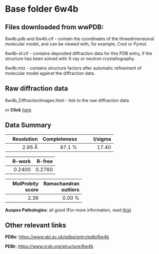 # Base folder 6w4b

## Files downloaded from wwPDB:

6w4b.pdb and 6w4b.cif - contain the coordinates of the threedimensional molecular model, and can be viewed with, for example, Coot or Pymol.

6w4b-sf.cif - contains deposited diffraction data for this PDB entry, if the structure has been solved with X-ray or neutron crystallography.

6w4b.mtz - contains structure factors after automatic refinement of molecular model against the diffraction data.

## Raw diffraction data

6w4b_DiffractionImages.html - link to the raw diffraction data 

or **Click** [here](https://doi.org/10.18430/m36w4b) 

## Data Summary
|   | Resolution | Completeness| I/sigma |
|---|-------------:|----------------:|--------------:|
|   |2.95 Å|97.1  %|<img width=50/>17.40|

|   | **R-work**| **R-free**   
|---|-------------:|----------------:|           
||  0.2400|  0.2760|

|   |**MolProbity<br>score**| **Ramachandran<br>outliers** 
|---|-------------:|----------------:|
||  2.36|  0.00 %|

**Auspex Pathologies**: all good (For more information, read [this](https://github.com/thorn-lab/coronavirus_structural_task_force/blob/master/pdb/nsp9/SARS-CoV-2/6w4b/validation/auspex/6w4b_auspex_comments.txt))

 



## Other relevant links 
**PDBe**:  https://www.ebi.ac.uk/pdbe/entry/pdb/6w4b
 
**PDBr**: https://www.rcsb.org/structure/6w4b 

